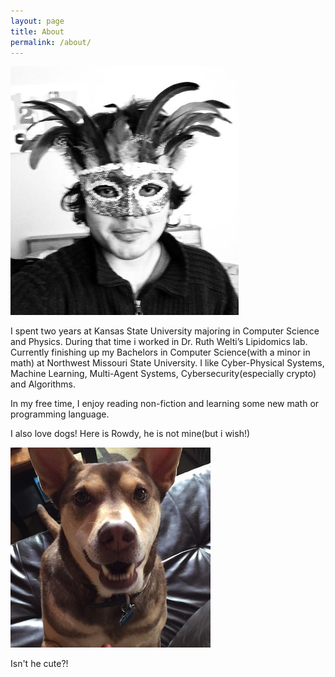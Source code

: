 ```yaml
---
layout: page
title: About
permalink: /about/
---
```


![](/assets/selfie.jpg)

I spent two years at Kansas State University majoring in Computer Science and Physics. During that time i worked in Dr. Ruth Welti’s Lipidomics lab. Currently finishing up my Bachelors in Computer Science(with a minor in math) at Northwest Missouri State University. I like Cyber-Physical Systems, Machine Learning, Multi-Agent Systems, Cybersecurity(especially crypto) and Algorithms.

In my free time, I enjoy reading non-fiction and learning some new math or programming language.

I also love dogs! Here is Rowdy, he is not mine(but i wish!)

![](/assets/rowdy.jpg)

Isn't he cute?!
